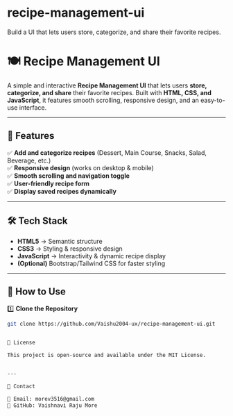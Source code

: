 # recipe-management-ui
Build a UI that lets users store, categorize, and share their favorite recipes.

# 🍽️ Recipe Management UI  

A simple and interactive **Recipe Management UI** that lets users **store, categorize, and share** their favorite recipes. Built with **HTML, CSS, and JavaScript**, it features smooth scrolling, responsive design, and an easy-to-use interface.

---

## 🚀 **Features**  
✅ **Add and categorize recipes** (Dessert, Main Course, Snacks, Salad, Beverage, etc.)  
✅ **Responsive design** (works on desktop & mobile)  
✅ **Smooth scrolling and navigation toggle**  
✅ **User-friendly recipe form**  
✅ **Display saved recipes dynamically**  

---

## 🛠 **Tech Stack**  
- **HTML5** → Semantic structure  
- **CSS3** → Styling & responsive design  
- **JavaScript** → Interactivity & dynamic recipe display  
- **(Optional)** Bootstrap/Tailwind CSS for faster styling  

---

## 📌 **How to Use**  
1️⃣ **Clone the Repository**  
```sh
git clone https://github.com/Vaishu2004-ux/recipe-management-ui.git


📜 License

This project is open-source and available under the MIT License.


---

💬 Contact

📧 Email: morev3516@gmail.com
🔗 GitHub: Vaishnavi Raju More 
